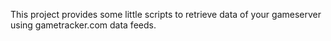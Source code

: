 This project provides some little scripts to retrieve data of your gameserver using gametracker.com data feeds.